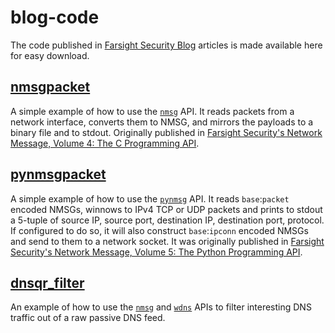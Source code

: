 # blog-code
The code published in [Farsight Security Blog](https://www.farsightsecurity.com/Blog) articles is made available here for easy download.

## [nmsgpacket](nmsgpacket)
A simple example of how to use the [`nmsg`](https://github.com/farsightsec/nmsg)
API. It reads packets from a network interface, converts them to NMSG, and
mirrors the payloads to a binary file and to stdout. Originally published in
[Farsight Security's Network Message, Volume 4: The C Programming API](https://www.farsightsecurity.com/Blog/20150218-mschiffm-nmsg-api-c/).

## [pynmsgpacket](pynmsgpacket)
A simple example of how to use the
[`pynmsg`](https://github.com/farsightsec/pynmsg) API. It reads
`base`:`packet` encoded NMSGs, winnows to IPv4 TCP or UDP packets and prints to
stdout a 5-tuple of source IP, source port, destination IP, destination port,
protocol. If configured to do so, it will also construct `base`:`ipconn`
encoded NMSGs and send to them to a network socket. It was originally published
in
[Farsight Security's Network Message, Volume 5: The Python Programming API](https://www.farsightsecurity.com/Blog/20150225-mschiffm-nmsg-api-python/).

## [dnsqr_filter](dnsqr_filter)
An example of how to use the [`nmsg`](https://github.com/farsightsec/nmsg)
and [`wdns`](https://github.com/farsightsec/wdns) APIs to filter interesting
DNS traffic out of a raw passive DNS feed.
